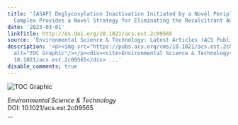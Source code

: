 ```yaml
---
title: '[ASAP] Deglycosylation Inactivation Initiated by a Novel Periplasmic Dehydrogenase
  Complex Provides a Novel Strategy for Eliminating the Recalcitrant Antibiotic Kanamycin'
date: '2023-03-01'
linkTitle: http://dx.doi.org/10.1021/acs.est.2c09565
source: 'Environmental Science & Technology: Latest Articles (ACS Publications)'
description: '<p><img src="https://pubs.acs.org/cms/10.1021/acs.est.2c09565/asset/images/medium/es2c09565_0008.gif"
  alt="TOC Graphic"/></p><div><cite>Environmental Science & Technology</cite></div><div>DOI:
  10.1021/acs.est.2c09565</div> ...'
disable_comments: true
---
```

<p><img src="https://pubs.acs.org/cms/10.1021/acs.est.2c09565/asset/images/medium/es2c09565_0008.gif" alt="TOC Graphic"/></p><div><cite>Environmental Science & Technology</cite></div><div>DOI: 10.1021/acs.est.2c09565</div> ...
